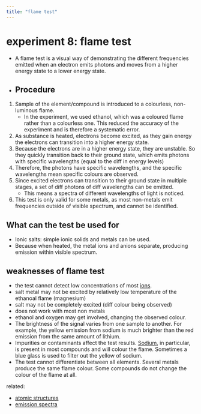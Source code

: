 ```yaml
---
title: "flame test"
---
```

# experiment 8: flame test
- A flame test is a visual way of demonstrating the different frequencies emitted when an electron emits photons and moves from a higher energy state to a lower energy state.
- ## Procedure
1. Sample of the element/compound is introduced to a colourless, non-luminous flame.
	- In the experiment, we used ethanol, which was a coloured flame rather than a colourless one. This reduced the accuracy of the experiment and is therefore a systematic error.
2. As substance is heated, electrons become excited, as they gain energy the electrons can transition into a higher energy state.
3. Because the electrons are in a higher energy state, they are unstable. So they quickly transition back to their ground state, which emits photons with specific wavelengths (equal to the diff in energy levels)
4. Therefore, the photons have specific wavelengths, and the specific wavelengths mean specific colours are observed.
5. Since excited electrons can transition to their ground state in multiple stages, a set of diff photons of diff wavelengths can be emitted.
	- This means a spectra of different wavelengths of light is noticed.
6. This test is only valid for some metals, as most non-metals emit frequencies outside of visible spectrum, and cannot be identified.
## What can the test be used for
- Ionic salts: simple ionic solids and metals can be used.
- Because when heated, the metal ions and anions separate, producing emission within visible spectrum.
## weaknesses of flame test
-  the test cannot detect low concentrations of most [ions](notes/AE/chemistry/DEFINITIONS.md).
- salt metal may not be excited by relatively low temperature of the ethanoal flame (magnesium)
- salt may not be completely excited (diff colour being observed)
- does not work with most non metals
- ethanol and oxygen may get involved, changing the observed colour.
- The brightness of the signal varies from one sample to another. For example, the yellow emission from sodium is much brighter than the red emission from the same amount of lithium.
- Impurities or contaminants affect the test results. [Sodium](https://www.thoughtco.com/sodium-element-facts-606471), in particular, is present in most compounds and will colour the flame. Sometimes a blue glass is used to filter out the yellow of sodium.
- The test cannot differentiate between all elements. Several metals produce the same flame colour. Some compounds do not change the colour of the flame at all.

related: 
- [atomic structures](notes/AE/chemistry/ATOMIC-STRUCTURES.md)
- [emission spectra](notes/AE/chemistry/EMISSION-SPECTRA.md)